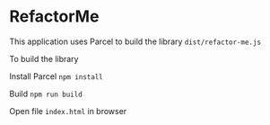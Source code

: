 # RefactorMe

This application uses Parcel to build the library `dist/refactor-me.js`

To build the library 

Install Parcel
`npm install`

Build
`npm run build`

Open file `index.html` in browser